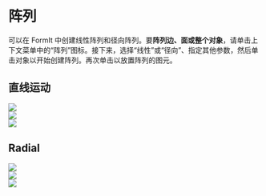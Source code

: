 # 阵列

可以在 FormIt 中创建线性阵列和径向阵列。要**阵列边、面或整个对象**，请单击上下文菜单中的“阵列”图标。接下来，选择“线性”或“径向”、指定其他参数，然后单击对象以开始创建阵列。再次单击以放置阵列的图元。

## 直线运动

![](../.gitbook/assets/array.png)  
![](../.gitbook/assets/array_linear2.png)  
![](../.gitbook/assets/linear_array_3.png)

## Radial

![](../.gitbook/assets/array_radial1.png)  
![](../.gitbook/assets/radial_array2.png)  
![](../.gitbook/assets/radial_array3.png)

